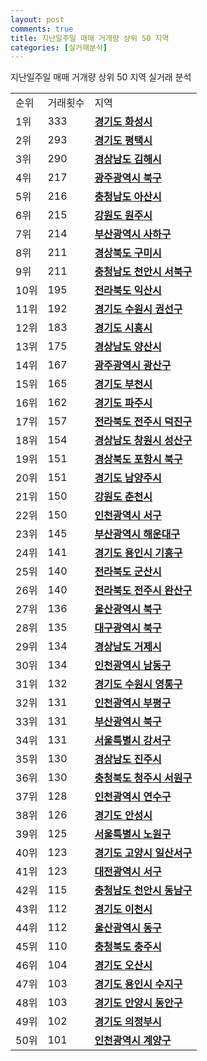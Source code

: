 ```yaml
---
layout: post
comments: true
title: 지난일주일 매매 거개량 상위 50 지역
categories: [실거래분석]
---
```


지난일주일 매매 거개량 상위 50 지역 실거래 분석

<table>
  <tr>
    <td>순위</td>
    <td>거래횟수</td>
    <td>지역</td>
  </tr>

  <tr>
    <td>1위</td>
    <td>333</td>
    <td colspan="4" style="font-weight: bold;"><a href="/실거래가/2021/06/26/41590.html">경기도 화성시 </a></td>
  </tr>

  <tr>
    <td>2위</td>
    <td>293</td>
    <td colspan="4" style="font-weight: bold;"><a href="/실거래가/2021/06/26/41220.html">경기도 평택시 </a></td>
  </tr>

  <tr>
    <td>3위</td>
    <td>290</td>
    <td colspan="4" style="font-weight: bold;"><a href="/실거래가/2021/06/26/48250.html">경상남도 김해시 </a></td>
  </tr>

  <tr>
    <td>4위</td>
    <td>217</td>
    <td colspan="4" style="font-weight: bold;"><a href="/실거래가/2021/06/26/29170.html">광주광역시 북구 </a></td>
  </tr>

  <tr>
    <td>5위</td>
    <td>216</td>
    <td colspan="4" style="font-weight: bold;"><a href="/실거래가/2021/06/26/44200.html">충청남도 아산시 </a></td>
  </tr>

  <tr>
    <td>6위</td>
    <td>215</td>
    <td colspan="4" style="font-weight: bold;"><a href="/실거래가/2021/06/26/42130.html">강원도 원주시 </a></td>
  </tr>

  <tr>
    <td>7위</td>
    <td>214</td>
    <td colspan="4" style="font-weight: bold;"><a href="/실거래가/2021/06/26/26380.html">부산광역시 사하구 </a></td>
  </tr>

  <tr>
    <td>8위</td>
    <td>211</td>
    <td colspan="4" style="font-weight: bold;"><a href="/실거래가/2021/06/26/47190.html">경상북도 구미시 </a></td>
  </tr>

  <tr>
    <td>9위</td>
    <td>211</td>
    <td colspan="4" style="font-weight: bold;"><a href="/실거래가/2021/06/26/44133.html">충청남도 천안시 서북구 </a></td>
  </tr>

  <tr>
    <td>10위</td>
    <td>195</td>
    <td colspan="4" style="font-weight: bold;"><a href="/실거래가/2021/06/26/45140.html">전라북도 익산시 </a></td>
  </tr>

  <tr>
    <td>11위</td>
    <td>192</td>
    <td colspan="4" style="font-weight: bold;"><a href="/실거래가/2021/06/26/41113.html">경기도 수원시 권선구 </a></td>
  </tr>

  <tr>
    <td>12위</td>
    <td>183</td>
    <td colspan="4" style="font-weight: bold;"><a href="/실거래가/2021/06/26/41390.html">경기도 시흥시 </a></td>
  </tr>

  <tr>
    <td>13위</td>
    <td>175</td>
    <td colspan="4" style="font-weight: bold;"><a href="/실거래가/2021/06/26/48330.html">경상남도 양산시 </a></td>
  </tr>

  <tr>
    <td>14위</td>
    <td>167</td>
    <td colspan="4" style="font-weight: bold;"><a href="/실거래가/2021/06/26/29200.html">광주광역시 광산구 </a></td>
  </tr>

  <tr>
    <td>15위</td>
    <td>165</td>
    <td colspan="4" style="font-weight: bold;"><a href="/실거래가/2021/06/26/41190.html">경기도 부천시 </a></td>
  </tr>

  <tr>
    <td>16위</td>
    <td>162</td>
    <td colspan="4" style="font-weight: bold;"><a href="/실거래가/2021/06/26/41480.html">경기도 파주시 </a></td>
  </tr>

  <tr>
    <td>17위</td>
    <td>157</td>
    <td colspan="4" style="font-weight: bold;"><a href="/실거래가/2021/06/26/45113.html">전라북도 전주시 덕진구 </a></td>
  </tr>

  <tr>
    <td>18위</td>
    <td>154</td>
    <td colspan="4" style="font-weight: bold;"><a href="/실거래가/2021/06/26/48123.html">경상남도 창원시 성산구 </a></td>
  </tr>

  <tr>
    <td>19위</td>
    <td>151</td>
    <td colspan="4" style="font-weight: bold;"><a href="/실거래가/2021/06/26/47113.html">경상북도 포항시 북구 </a></td>
  </tr>

  <tr>
    <td>20위</td>
    <td>151</td>
    <td colspan="4" style="font-weight: bold;"><a href="/실거래가/2021/06/26/41360.html">경기도 남양주시 </a></td>
  </tr>

  <tr>
    <td>21위</td>
    <td>150</td>
    <td colspan="4" style="font-weight: bold;"><a href="/실거래가/2021/06/26/42110.html">강원도 춘천시 </a></td>
  </tr>

  <tr>
    <td>22위</td>
    <td>150</td>
    <td colspan="4" style="font-weight: bold;"><a href="/실거래가/2021/06/26/28260.html">인천광역시 서구 </a></td>
  </tr>

  <tr>
    <td>23위</td>
    <td>145</td>
    <td colspan="4" style="font-weight: bold;"><a href="/실거래가/2021/06/26/26350.html">부산광역시 해운대구 </a></td>
  </tr>

  <tr>
    <td>24위</td>
    <td>141</td>
    <td colspan="4" style="font-weight: bold;"><a href="/실거래가/2021/06/26/41463.html">경기도 용인시 기흥구 </a></td>
  </tr>

  <tr>
    <td>25위</td>
    <td>140</td>
    <td colspan="4" style="font-weight: bold;"><a href="/실거래가/2021/06/26/45130.html">전라북도 군산시 </a></td>
  </tr>

  <tr>
    <td>26위</td>
    <td>140</td>
    <td colspan="4" style="font-weight: bold;"><a href="/실거래가/2021/06/26/45111.html">전라북도 전주시 완산구 </a></td>
  </tr>

  <tr>
    <td>27위</td>
    <td>136</td>
    <td colspan="4" style="font-weight: bold;"><a href="/실거래가/2021/06/26/31200.html">울산광역시 북구 </a></td>
  </tr>

  <tr>
    <td>28위</td>
    <td>135</td>
    <td colspan="4" style="font-weight: bold;"><a href="/실거래가/2021/06/26/27230.html">대구광역시 북구 </a></td>
  </tr>

  <tr>
    <td>29위</td>
    <td>134</td>
    <td colspan="4" style="font-weight: bold;"><a href="/실거래가/2021/06/26/48310.html">경상남도 거제시 </a></td>
  </tr>

  <tr>
    <td>30위</td>
    <td>134</td>
    <td colspan="4" style="font-weight: bold;"><a href="/실거래가/2021/06/26/28200.html">인천광역시 남동구 </a></td>
  </tr>

  <tr>
    <td>31위</td>
    <td>132</td>
    <td colspan="4" style="font-weight: bold;"><a href="/실거래가/2021/06/26/41117.html">경기도 수원시 영통구 </a></td>
  </tr>

  <tr>
    <td>32위</td>
    <td>131</td>
    <td colspan="4" style="font-weight: bold;"><a href="/실거래가/2021/06/26/28237.html">인천광역시 부평구 </a></td>
  </tr>

  <tr>
    <td>33위</td>
    <td>131</td>
    <td colspan="4" style="font-weight: bold;"><a href="/실거래가/2021/06/26/26320.html">부산광역시 북구 </a></td>
  </tr>

  <tr>
    <td>34위</td>
    <td>131</td>
    <td colspan="4" style="font-weight: bold;"><a href="/실거래가/2021/06/26/11500.html">서울특별시 강서구 </a></td>
  </tr>

  <tr>
    <td>35위</td>
    <td>130</td>
    <td colspan="4" style="font-weight: bold;"><a href="/실거래가/2021/06/26/48170.html">경상남도 진주시 </a></td>
  </tr>

  <tr>
    <td>36위</td>
    <td>130</td>
    <td colspan="4" style="font-weight: bold;"><a href="/실거래가/2021/06/26/43112.html">충청북도 청주시 서원구 </a></td>
  </tr>

  <tr>
    <td>37위</td>
    <td>128</td>
    <td colspan="4" style="font-weight: bold;"><a href="/실거래가/2021/06/26/28185.html">인천광역시 연수구 </a></td>
  </tr>

  <tr>
    <td>38위</td>
    <td>126</td>
    <td colspan="4" style="font-weight: bold;"><a href="/실거래가/2021/06/26/41550.html">경기도 안성시 </a></td>
  </tr>

  <tr>
    <td>39위</td>
    <td>125</td>
    <td colspan="4" style="font-weight: bold;"><a href="/실거래가/2021/06/26/11350.html">서울특별시 노원구 </a></td>
  </tr>

  <tr>
    <td>40위</td>
    <td>123</td>
    <td colspan="4" style="font-weight: bold;"><a href="/실거래가/2021/06/26/41287.html">경기도 고양시 일산서구 </a></td>
  </tr>

  <tr>
    <td>41위</td>
    <td>123</td>
    <td colspan="4" style="font-weight: bold;"><a href="/실거래가/2021/06/26/30170.html">대전광역시 서구 </a></td>
  </tr>

  <tr>
    <td>42위</td>
    <td>115</td>
    <td colspan="4" style="font-weight: bold;"><a href="/실거래가/2021/06/26/44131.html">충청남도 천안시 동남구 </a></td>
  </tr>

  <tr>
    <td>43위</td>
    <td>112</td>
    <td colspan="4" style="font-weight: bold;"><a href="/실거래가/2021/06/26/41500.html">경기도 이천시 </a></td>
  </tr>

  <tr>
    <td>44위</td>
    <td>112</td>
    <td colspan="4" style="font-weight: bold;"><a href="/실거래가/2021/06/26/31170.html">울산광역시 동구 </a></td>
  </tr>

  <tr>
    <td>45위</td>
    <td>110</td>
    <td colspan="4" style="font-weight: bold;"><a href="/실거래가/2021/06/26/43130.html">충청북도 충주시 </a></td>
  </tr>

  <tr>
    <td>46위</td>
    <td>104</td>
    <td colspan="4" style="font-weight: bold;"><a href="/실거래가/2021/06/26/41370.html">경기도 오산시 </a></td>
  </tr>

  <tr>
    <td>47위</td>
    <td>103</td>
    <td colspan="4" style="font-weight: bold;"><a href="/실거래가/2021/06/26/41465.html">경기도 용인시 수지구 </a></td>
  </tr>

  <tr>
    <td>48위</td>
    <td>103</td>
    <td colspan="4" style="font-weight: bold;"><a href="/실거래가/2021/06/26/41173.html">경기도 안양시 동안구 </a></td>
  </tr>

  <tr>
    <td>49위</td>
    <td>102</td>
    <td colspan="4" style="font-weight: bold;"><a href="/실거래가/2021/06/26/41150.html">경기도 의정부시 </a></td>
  </tr>

  <tr>
    <td>50위</td>
    <td>101</td>
    <td colspan="4" style="font-weight: bold;"><a href="/실거래가/2021/06/26/28245.html">인천광역시 계양구 </a></td>
  </tr>

</table>
